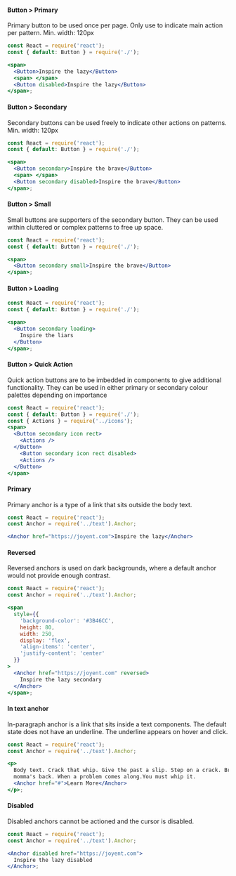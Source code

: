 #### Button > Primary
Primary button to be used once per page. Only use to indicate main action per pattern. 
Min. width: 120px

```jsx
const React = require('react');
const { default: Button } = require('./');

<span>
  <Button>Inspire the lazy</Button>
  <span> </span>
  <Button disabled>Inspire the lazy</Button>
</span>;
```

#### Button > Secondary
Secondary buttons can be used freely to indicate other actions on patterns.
Min. width: 120px

```jsx
const React = require('react');
const { default: Button } = require('./');

<span>
  <Button secondary>Inspire the brave</Button>
  <span> </span>
  <Button secondary disabled>Inspire the brave</Button>  
</span>;
```

#### Button > Small
Small buttons are supporters of the secondary button. They can be used within cluttered or complex patterns to free up space.

```jsx
const React = require('react');
const { default: Button } = require('./');

<span>
  <Button secondary small>Inspire the brave</Button>
</span>;
```

#### Button > Loading

```jsx
const React = require('react');
const { default: Button } = require('./');

<span>
  <Button secondary loading>
    Inspire the liars
  </Button>
</span>;
```

#### Button > Quick Action
Quick action buttons are to be imbedded in components to give additional functionality. They can be used in either primary or secondary colour palettes depending on importance

```jsx
const React = require('react');
const { default: Button } = require('./');
const { Actions } = require('../icons');
<span>
  <Button secondary icon rect>
    <Actions />
  </Button>
    <Button secondary icon rect disabled>
    <Actions />
  </Button>
</span>
```

#### Primary

Primary anchor is a type of a link that sits outside the body text.

```jsx
const React = require('react');
const Anchor = require('../text').Anchor;

<Anchor href="https://joyent.com">Inspire the lazy</Anchor>
```

#### Reversed

Reversed anchors is used on dark backgrounds, where a default anchor would not
provide enough contrast.

```jsx
const React = require('react');
const Anchor = require('../text').Anchor;

<span
  style={{
    'background-color': '#3B46CC',
    height: 80,
    width: 250,
    display: 'flex',
    'align-items': 'center',
    'justify-content': 'center'
  }}
>
  <Anchor href="https://joyent.com" reversed>
    Inspire the lazy secondary
  </Anchor>
</span>;
```

#### In text anchor

In-paragraph anchor is a link that sits inside a text components. The default
state does not have an underline. The underline appears on hover and click.

```jsx
const React = require('react');
const Anchor = require('../text').Anchor;

<p>
  Body text. Crack that whip. Give the past a slip. Step on a crack. Break your
  momma's back. When a problem comes along.You must whip it.
  <Anchor href="#">Learn More</Anchor>
</p>;
```

#### Disabled

Disabled anchors cannot be actioned and the cursor is disabled.

```jsx
const React = require('react');
const Anchor = require('../text').Anchor;

<Anchor disabled href="https://joyent.com">
  Inspire the lazy disabled
</Anchor>;
```
